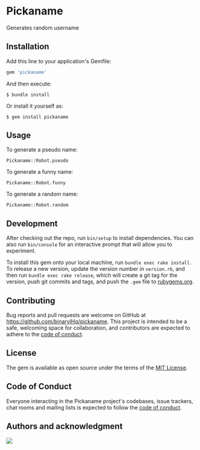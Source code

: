 # Pickaname

Generates random username

## Installation

Add this line to your application's Gemfile:

```ruby
gem 'pickaname'
```

And then execute:

    $ bundle install

Or install it yourself as:

    $ gem install pickaname

## Usage

To generate a pseudo name:

`Pickaname::Robot.pseudo`

To generate a funny name:

`Pickaname::Robot.funny`

To generate a random name:

`Pickaname::Robot.random`

## Development

After checking out the repo, run `bin/setup` to install dependencies. You can also run `bin/console` for an interactive prompt that will allow you to experiment.

To install this gem onto your local machine, run `bundle exec rake install`. To release a new version, update the version number in `version.rb`, and then run `bundle exec rake release`, which will create a git tag for the version, push git commits and tags, and push the `.gem` file to [rubygems.org](https://rubygems.org).

## Contributing

Bug reports and pull requests are welcome on GitHub at https://github.com/binarylHq/pickaname. This project is intended to be a safe, welcoming space for collaboration, and contributors are expected to adhere to the [code of conduct](https://github.com/binarylHq/pickaname/blob/master/CODE_OF_CONDUCT.md).


## License

The gem is available as open source under the terms of the [MIT License](https://opensource.org/licenses/MIT).

## Code of Conduct

Everyone interacting in the Pickaname project's codebases, issue trackers, chat rooms and mailing lists is expected to follow the [code of conduct](https://github.com/binarylHq/pickaname/blob/master/CODE_OF_CONDUCT.md).

## Authors and acknowledgment

[![](https://github.com/karandocs.png?size=100)](https://github.com/karandocs)
